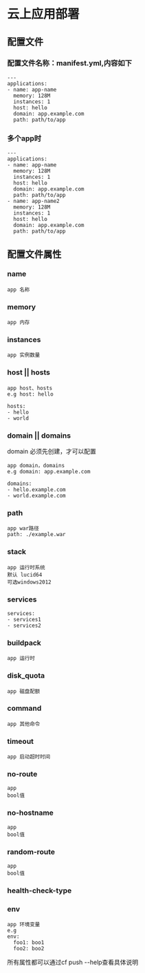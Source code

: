 # 云上应用部署

## 配置文件
### 配置文件名称：manifest.yml,内容如下
```
---
applications:
- name: app-name
  memory: 128M
  instances: 1
  host: hello
  domain: app.example.com
  path: path/to/app
```
### 多个app时

```
---
applications:
- name: app-name
  memory: 128M
  instances: 1
  host: hello
  domain: app.example.com
  path: path/to/app
- name: app-name2
  memory: 128M
  instances: 1
  host: hello
  domain: app.example.com
  path: path/to/app
```

## 配置文件属性

### name
```
app 名称
```
### memory
```
app 内存
```
### instances
```
app 实例数量
```
### host || hosts
```
app host、hosts
e.g host: hello

hosts:
- hello
- world
```
### domain || domains

domain 必须先创建，才可以配置

```
app domain，domains
e.g domain: app.example.com

domains:
- hello.example.com
- world.example.com
```
### path
```
app war路径
path: ./example.war
```
### stack
```
app 运行时系统
默认 lucid64
可选windows2012
```
### services
```
services:
- services1
- services2
```
### buildpack
```
app 运行时
```
### disk_quota
```
app 磁盘配额
```
### command
```
app 其他命令
```
### timeout
```
app 启动超时时间
```
### no-route
```
app
bool值
```
### no-hostname
```
app
bool值
```
### random-route
```
app
bool值
```

### health-check-type
### env
```
app 环境变量
e.g
env: 
  foo1: boo1
  foo2: boo2
```
所有属性都可以通过cf push --help查看具体说明